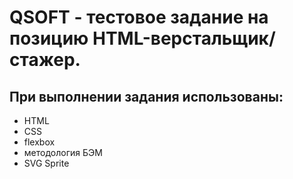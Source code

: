 # QSOFT - тестовое задание на позицию HTML-верстальщик/стажер.

## При выполнении задания использованы:
- HTML
- CSS 
- flexbox
- методология БЭМ
- SVG Sprite